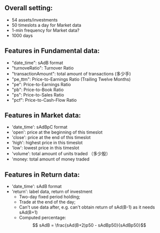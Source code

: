 
## Overall setting:
- 54 assets/investments
- 50 timeslots a day for Market data
- 1-min frequency for Market data?
- 1000 days
## Features in Fundamental data:
- "date_time": sAdB format
- "turnoveRatio": Turnover Ratio
- "transactionAmount": total amount of transactions (多少手)
- "pe_ttm": Price-to-Earnings Ratio (Trailing Twelve Months)
- "pe": Price-to-Earnings Ratio
- "pb": Price-to-Book Ratio
- "ps": Price-to-Sales Ratio
- "pcf": Price-to-Cash-Flow Ratio

## Features in Market data:
- 'date_time': sAdBpC format
- 'open': price at the beginning of this timeslot
- 'close': price at the end of this timeslot
- 'high':  highest price in this timeslot
- 'low':  lowest price in this timeslot
- 'volume':  total amount of units traded （多少股）
- 'money:  total amount of money traded

## Features in Return data:
- 'date_time': sAdB format
- 'return': label data, return of investment
    - Two-day fixed period holding;
    - Trade at the end of the day;
    - Can't use data after, e.g. can't obtain return of sAd(B-1) as it needs sAd(B+1)
    - Computed percentage: $$ sAdB = \frac{sAd(B+2)p50 - sAdBp50}{sAdBp50}$$





